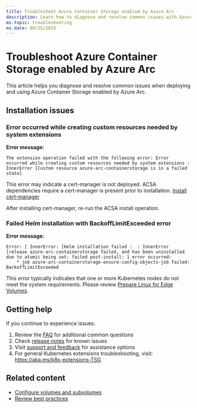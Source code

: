 ```yaml
---
title: Troubleshoot Azure Container Storage enabled by Azure Arc
description: Learn how to diagnose and resolve common issues with Azure Container Storage enabled by Azure Arc.
ms.topic: troubleshooting
ms.date: 09/25/2025
---
```


# Troubleshoot Azure Container Storage enabled by Azure Arc

This article helps you diagnose and resolve common issues when deploying and using Azure Container Storage enabled by Azure Arc.

## Installation issues

### Error occurred while creating custom resources needed by system extensions

**Error message:**
```
The extension operation failed with the following error: Error occurred while creating custom resources needed by system extensions : InnerError [Custom resource azure-arc-containerstorage is in a failed state]
```

This error may indicate a cert-manager is not deployed.
ACSA dependencies require a cert-manager is present prior to installation.
[Install cert-manager](quickstart-install.md#step-2-install-azure-iot-operations-dependencies)

After installing cert-manager, re-run the ACSA install operation.

### Failed Helm installation with BackoffLimitExceeded error

**Error message:**
```
Error: [ InnerError: [Helm installation failed :  : InnerError [release azure-arc-containerstorage failed, and has been uninstalled due to atomic being set: failed post-install: 1 error occurred:
	* job azure-arc-containerstorage-ensure-config-objects-job failed: BackoffLimitExceeded
```

This error typically indicates that one or more Kubernetes nodes do not meet the system requirements.
Please review [Prepare Linux for Edge Volumes](howto-prepare-linux-edge-volumes.md).

## Getting help

If you continue to experience issues:

1. Review the [FAQ](faq.yml) for additional common questions
2. Check [release notes](release-notes.md) for known issues
3. Visit [support and feedback](support-feedback.md) for assistance options
4. For general Kubernetes extensions troubleshooting, visit: https://aka.ms/k8s-extensions-TSG

## Related content

- [Configure volumes and subvolumes](volumes-subvolumes.md)
- [Review best practices](storage-options.md)
